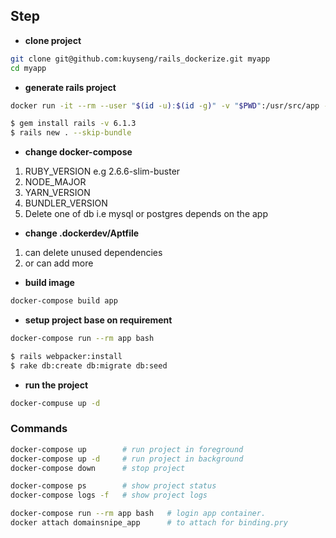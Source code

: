 ## Step
- **clone project**
```sh
git clone git@github.com:kuyseng/rails_dockerize.git myapp
cd myapp
```
- **generate rails project**
```sh
docker run -it --rm --user "$(id -u):$(id -g)" -v "$PWD":/usr/src/app -w /usr/src/app ruby:2.6.6-slim-buster bash

$ gem install rails -v 6.1.3
$ rails new . --skip-bundle
```
- **change docker-compose**
1. RUBY_VERSION  e.g 2.6.6-slim-buster
2. NODE_MAJOR
3. YARN_VERSION
4. BUNDLER_VERSION
5. Delete one of db i.e mysql or postgres depends on the app

- **change .dockerdev/Aptfile**
1. can delete unused dependencies
2. or can add more

- **build image**
```sh
docker-compose build app
```
- **setup project base on requirement**
```sh
docker-compose run --rm app bash

$ rails webpacker:install
$ rake db:create db:migrate db:seed
```

- **run the project**
```sh
docker-compuse up -d
```

### Commands
```sh
docker-compose up        # run project in foreground
docker-compose up -d     # run project in background
docker-compose down      # stop project

docker-compose ps        # show project status
docker-compose logs -f   # show project logs

docker-compose run --rm app bash   # login app container.
docker attach domainsnipe_app      # to attach for binding.pry
```
